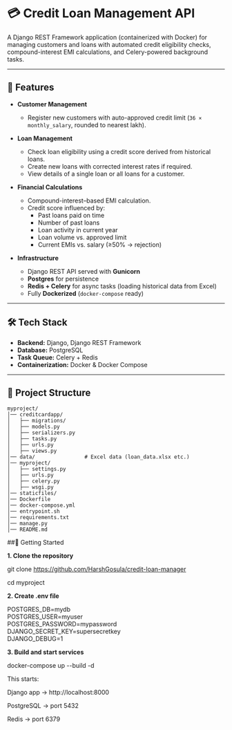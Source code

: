 # 💳 Credit Loan Management API  

A Django REST Framework application (containerized with Docker) for managing customers and loans with automated credit eligibility checks, compound-interest EMI calculations, and Celery-powered background tasks.  

---

## 📌 Features  

- **Customer Management**  
  - Register new customers with auto-approved credit limit (`36 × monthly_salary`, rounded to nearest lakh).  

- **Loan Management**  
  - Check loan eligibility using a credit score derived from historical loans.  
  - Create new loans with corrected interest rates if required.  
  - View details of a single loan or all loans for a customer.  

- **Financial Calculations**  
  - Compound-interest–based EMI calculation.  
  - Credit score influenced by:  
    - Past loans paid on time  
    - Number of past loans  
    - Loan activity in current year  
    - Loan volume vs. approved limit  
    - Current EMIs vs. salary (≥50% → rejection)  

- **Infrastructure**  
  - Django REST API served with **Gunicorn**  
  - **Postgres** for persistence  
  - **Redis + Celery** for async tasks (loading historical data from Excel)  
  - Fully **Dockerized** (`docker-compose` ready)  

---

## 🛠️ Tech Stack  

- **Backend:** Django, Django REST Framework  
- **Database:** PostgreSQL  
- **Task Queue:** Celery + Redis  
- **Containerization:** Docker & Docker Compose  

---

## 📂 Project Structure  

```plaintext
myproject/
│── creditcardapp/
│   ├── migrations/
│   ├── models.py
│   ├── serializers.py
│   ├── tasks.py
│   ├── urls.py
│   ├── views.py
│── data/                # Excel data (loan_data.xlsx etc.)
│── myproject/
│   ├── settings.py
│   ├── urls.py
│   ├── celery.py
│   ├── wsgi.py
│── staticfiles/
│── Dockerfile
│── docker-compose.yml
│── entrypoint.sh
│── requirements.txt
│── manage.py
│── README.md
```

##🚀 Getting Started

**1. Clone the repository**

git clone https://github.com/HarshGosula/credit-loan-manager

cd myproject

**2. Create .env file**

POSTGRES_DB=mydb  
POSTGRES_USER=myuser  
POSTGRES_PASSWORD=mypassword  
DJANGO_SECRET_KEY=supersecretkey  
DJANGO_DEBUG=1  

**3. Build and start services**

docker-compose up --build -d


This starts:

Django app → http://localhost:8000

PostgreSQL → port 5432

Redis → port 6379
